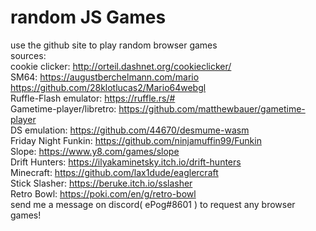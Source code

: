 # random JS Games
use the github site to play random browser games  
sources:  
cookie clicker: http://orteil.dashnet.org/cookieclicker/  
SM64: https://augustberchelmann.com/mario https://github.com/28klotlucas2/Mario64webgl  
Ruffle-Flash emulator: https://ruffle.rs/#  
Gametime-player/libretro: https://github.com/matthewbauer/gametime-player  
DS emulation: https://github.com/44670/desmume-wasm  
Friday Night Funkin: https://github.com/ninjamuffin99/Funkin  
Slope: https://www.y8.com/games/slope  
Drift Hunters: https://ilyakaminetsky.itch.io/drift-hunters  
Minecraft: https://github.com/lax1dude/eaglercraft  
Stick Slasher: https://beruke.itch.io/sslasher  
Retro Bowl: https://poki.com/en/g/retro-bowl  
send me a message on discord( ePog#8601 ) to request any browser games!  
